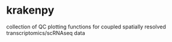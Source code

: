 # krakenpy
collection of QC plotting functions for coupled spatially resolved transcriptomics/scRNAseq data
